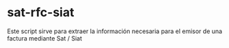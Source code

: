 # sat-rfc-siat
Este script sirve para extraer  la información necesaria para el emisor de una factura mediante Sat / Siat
